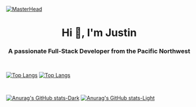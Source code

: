 [![MasterHead](https://media.licdn.com/dms/image/C5616AQFMuMEBJZlbIw/profile-displaybackgroundimage-shrink_350_1400/0/1628897854912?e=1695859200&v=beta&t=z-5c7d03hYDqL06JCC6HBcF3hx50-Wu0VjeRFLC0XYQ)](https://github.com/JustinPhillipsPDX)
<h1 align="center">Hi 👋, I'm Justin</h1>
<h3 align="center">A passionate Full-Stack Developer from the Pacific Northwest</h3>
<br  />

[![Top Langs](https://github-readme-stats-git-masterrstaa-rickstaa.vercel.app/api/top-langs/?username=JustinPhillipsPDX&langs_count=8&theme=tokyonight#gh-dark-mode-only)](https://github.com/JustinPhillipsPDX#gh-dark-mode-only)
[![Top Langs](https://github-readme-stats-git-masterrstaa-rickstaa.vercel.app/api/top-langs/?username=JustinPhillipsPDX&langs_count=8&theme=default#gh-light-mode-only)](https://github.com/JustinPhillipsPDX#gh-light-mode-only)

<br  />

[![Anurag's GitHub stats-Dark](https://github-readme-stats.vercel.app/api?username=JustinPhillipsPDX&show_icons=true&theme=tokyonight#gh-dark-mode-only)](https://github.com/JustinPhillipsPDX#gh-dark-mode-only)
[![Anurag's GitHub stats-Light](https://github-readme-stats.vercel.app/api?username=JustinPhillipsPDX&show_icons=true&theme=default#gh-light-mode-only)](https://github.com/JustinPhillipsPDX#gh-light-mode-only)




<!--
**JustinPhillipsPDX/JustinPhillipsPDX** is a ✨ _special_ ✨ repository because its `README.md` (this file) appears on your GitHub profile.

Here are some ideas to get you started:

- 🔭 I’m currently working on ...
- 🌱 I’m currently learning ...
- 👯 I’m looking to collaborate on ...
- 🤔 I’m looking for help with ...
- 💬 Ask me about ...
- 📫 How to reach me: ...
- 😄 Pronouns: ...
- ⚡ Fun fact: ...
-->
